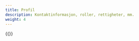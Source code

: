```yaml
---
title: Profil
description: Kontaktinformasjon, roller, rettigheter, mm.
weight: 4
---
```


{{<children description="true">}}